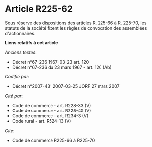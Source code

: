 # Article R225-62

Sous réserve des dispositions des articles R. 225-66 à R. 225-70, les statuts de la société fixent les règles de convocation
des assemblées d'actionnaires.

**Liens relatifs à cet article**

_Anciens textes_:

  - Décret n°67-236 1967-03-23 art. 120
  - Décret n°67-236 du 23 mars 1967 - art. 120 (Ab)

_Codifié par_:

  - Décret n°2007-431 2007-03-25 JORF 27 mars 2007

_Cité par_:

  - Code de commerce - art. R228-33 (V)
  - Code de commerce - art. R228-45 (V)
  - Code de commerce - art. R234-3 (V)
  - Code rural - art. R524-13 (V)

_Cite_:

  - Code de commerce R225-66 à R225-70
